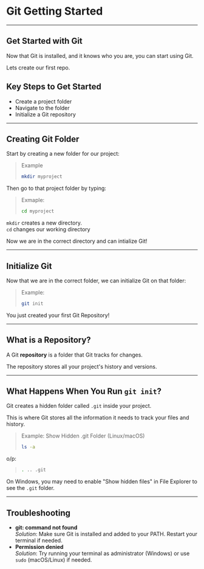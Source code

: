 # Git Getting Started

---

## Get Started with Git

Now that Git is installed, and it knows who you are, you can start using Git.

Lets create our first repo.

## Key Steps to Get Started

- Create a project folder
- Navigate to the folder
- Initialize a Git repository

---

## Creating Git Folder

Start by creating a new folder for our project:

> Example
>
> ```sh
> mkdir myproject
>
>```
>
Then go to that project folder by typing:
>Exmaple:
>
>```sh
>cd myproject
>```

`mkdir` creates a new directory. <br>
`cd` changes our working directory

Now we are in the correct directory and can intialize Git!

---

## Initialize Git

Now that we are in the correct folder, we can initialize Git on that folder:

>Example:
>
>```sh
> git init
>```
>
You just created your first Git Repository!

---

## What is a Repository?

A Git **repository** is a folder that Git tracks for changes.

The repository stores all your project's history and versions.

---

## What Happens When You Run `git init`?

Git creates a hidden folder called `.git` inside your project.

This  is where Git stores all the information it needs to track your files and history.

> Example: Show Hidden .git Folder (Linux/macOS)
>
> ```sh
> ls -a
>```
>
o/p:
>
>```sh
> . .. .git
>```
>
On Windows, you may need to enable "Show hidden files" in File Explorer to see the `.git` folder.

---

## Troubleshooting

- **git: command not found**<br>
_Solution_: Make sure Git is installed and added to your PATH. Restart your terminal if needed.
- **Permission denied**<br>
_Solution_: Try running your terminal as administrator (Windows) or use `sudo` (macOS/Linux) if needed.
